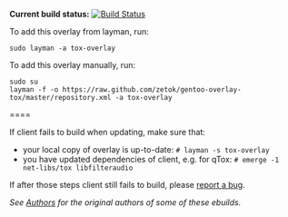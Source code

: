 **Current build status:** [![Build Status](https://travis-ci.org/zetok/gentoo-overlay-tox.svg)](https://travis-ci.org/zetok/gentoo-overlay-tox)

To add this overlay from layman, run:

```sudo layman -a tox-overlay```

To add this overlay manually, run:

```
sudo su
layman -f -o https://raw.github.com/zetok/gentoo-overlay-tox/master/repository.xml -a tox-overlay
```

====

If client fails to build when updating, make sure that:
* your local copy of overlay is up-to-date: ``# layman -s tox-overlay``
* you have updated dependencies of client, e.g. for qTox: ``# emerge -1 net-libs/tox libfilteraudio``

If after those steps client still fails to build, please [report a bug](https://github.com/zetok/gentoo-overlay-tox/issues/new).


*See [Authors](AUTHORS) for the original authors of some of these ebuilds.*
